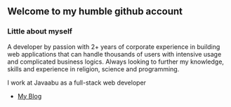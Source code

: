 ## Welcome to my humble github account

### Little about myself
A developer by passion with 2+ years of corporate experience in building web applications that can handle thousands of users with intensive usage and complicated business logics. Always looking to further my knowledge, skills and experience in religion, science and programming.

I work at Javaabu as a full-stack web developer


- [My Blog](https://abunooh.com/)
